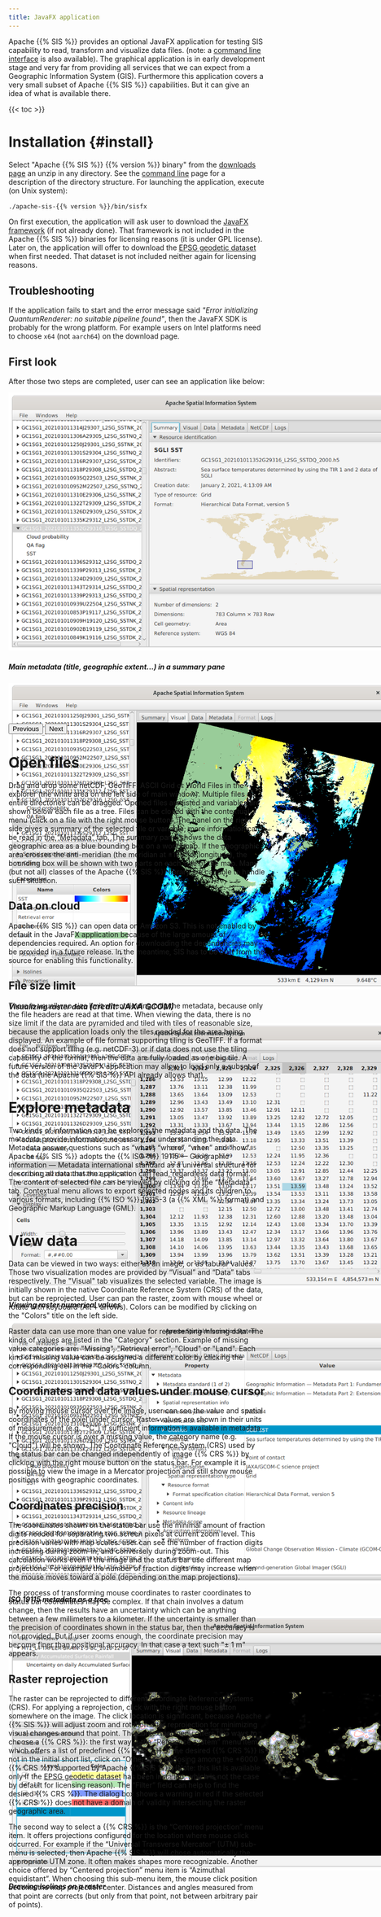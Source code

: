 ```yaml
---
title: JavaFX application
---
```


Apache {{% SIS %}} provides an optional JavaFX application for testing SIS capability to read,
transform and visualize data files.
(note: a [command line interface](command-line.html) is also available).
The graphical application is in early development stage and very far from providing
all services that we can expect from a Geographic Information System (GIS).
Furthermore this application covers a very small subset of Apache {{% SIS %}} capabilities.
But it can give an idea of what is available there.

{{< toc >}}

# Installation    {#install}

Select "Apache {{% SIS %}} {{% version %}} binary" from the [downloads page](downloads.html) an unzip in any directory.
See the [command line](command-line.html) page for a description of the directory structure.
For launching the application, execute (on Unix system):

```bash
./apache-sis-{{% version %}}/bin/sisfx
```

On first execution, the application will ask user to download the [JavaFX framework][JavaFX] (if not already done).
That framework is not included in the Apache {{% SIS %}} binaries for licensing reasons (it is under GPL license).
Later on, the application will offer to download the [EPSG geodetic dataset](epsg.html) when first needed.
That dataset is not included neither again for licensing reasons.

## Troubleshooting

If the application fails to start and the error message said _"Error initializing QuantumRenderer: no suitable pipeline found"_,
then the JavaFX SDK is probably for the wrong platform.
For example users on Intel platforms need to choose `x64` (not `aarch64`) on the download page.

## First look

After those two steps are completed, user can see an application like below:

<div id="carousel" class="carousel slide" data-bs-ride="carousel">
  <div class="carousel-inner" style="width:983.25px; height:650px">
    <div class="carousel-item active">
      <img style="width:795.75px; height:507px" src="images/application/Summary.png" class="d-block">
      <div class="carousel-caption d-none d-md-block">
        <h5>Main metadata (title, geographic extent…) in a summary pane</h5>
      </div>
    </div>
    <div class="carousel-item">
      <img style="width:747px; height:603px" src="images/application/Visual.png" class="d-block">
      <div class="carousel-caption d-none d-md-block">
        <h5>Visualizing raster data <span style="font-size:medium">(credit: JAXA GCOM)</span></h5>
      </div>
    </div>
    <div class="carousel-item">
      <img style="width:750.75px; height:522px" src="images/application/Data.png" class="d-block">
      <div class="carousel-caption d-none d-md-block">
        <h5>Viewing raster numerical values</h5>
      </div>
    </div>
    <div class="carousel-item">
      <img style="width:795.75px; height:516.75px" src="images/application/Metadata.png" class="d-block">
      <div class="carousel-caption d-none d-md-block">
        <h5>ISO 19115 metadata as a tree</h5>
      </div>
    </div>
    <div class="carousel-item">
      <img style="width:983.25px; height:500.25px" src="images/application/Isolines.png" class="d-block">
      <div class="carousel-caption d-none d-md-block">
        <h5>Drawing isolines on a raster</h5>
      </div>
    </div>
  </div>
  <button class="carousel-control-prev" type="button" data-bs-target="#carousel" data-bs-slide="prev">
    <span class="carousel-control-prev-icon" aria-hidden="true"></span>
    <span class="visually-hidden">Previous</span>
  </button>
  <button class="carousel-control-next" type="button" data-bs-target="#carousel" data-bs-slide="next">
    <span class="carousel-control-next-icon" aria-hidden="true"></span>
    <span class="visually-hidden">Next</span>
  </button>
</div>


# Open files

Drag and drop some netCDF, GeoTIFF, ASCII Grid or World Files in the explorer
(the white area on the left side of main window).
Multiple files or entire directories can be dragged.
Opened files are listed and variables are shown below each file as a tree.
Files can be closed with the contextual menu (click on a file with the right mouse button).
The panel on the right side gives a summary of the selected file or variable;
more information can be read in the “Metadata” tab.
The summary panel shows the data geographic area as a blue bounding box on a world map.
If the geographic area crosses the anti-meridian (the meridian at ±180° of longitude),
the bounding box will be shown with two parts on each side of the map.
Many (but not all) classes of the Apache {{% SIS %}} library are capable to handle such situation.

## Data on cloud

Apache {{% SIS %}} can open data on Amazon S3.
This is not enabled by default in the JavaFX application because of the large amount of dependencies required.
An option for downloading the dependencies may be provided in a future release.
In the meantime, SIS has to be built from the source for enabling this functionality.

## File size limit

There is usually no size limit when viewing only the metadata, because only the file headers are read at that time.
When viewing the data, there is no size limit if the data are pyramided and tiled with tiles of reasonable size,
because the application loads only the tiles needed for the area being displayed.
An example of file format supporting tiling is GeoTIFF.
If a format does not support tiling (e.g. netCDF-3) or if data does not use the tiling capability of the format,
then the data are fully loaded as one big tile.
A future version of the JavaFX application may allow to load only a subset of the data
(the Apache {{% SIS %}} API already allows that).


# Explore metadata

Two kinds of information can be explored: the metadata and the data.
The metadata provide information necessary for understanding the data.
Metadata answer questions such as “what”, “where”, “when” and “how”.
Apache {{% SIS %}} adopts the {{% ISO %}} 19115 — Geographic information — Metadata international standard
as a universal structure for describing all data that the application can read, regardless data format.
The content of selected file can be viewed by clicking on the “Metadata” tab.
Contextual menu allows to export selected nodes and its children to various formats,
including {{% ISO %}} 19115-3 (a {{% XML %}} format) and Geographic Markup Language (GML).


# View data

Data can be viewed in two ways: either as an image, or as tabular values.
Those two visualization modes are provided by “Visual” and “Data” tabs respectively.
The "Visual" tab visualizes the selected variable.
The image is initially shown in the native Coordinate Reference System (CRS) of the data, but can be reprojected.
User can pan the raster, zoom with mouse wheel or rotate with keyboard (Alt + arrows).
Colors can be modified by clicking on the "Colors" title on the left side.

Raster data can use more than one value for representing missing data.
The kinds of values are listed in the "Category" section.
Example of missing value categories are: "Missing", "Retrieval error", "Cloud" or "Land".
Each kind of missing value can be assigned a different color by clicking the corresponding cell in the "Colors" column.

## Coordinates and data values under mouse cursor

By moving mouse cursor over the image, user can see the value and spatial coordinates of the pixel under cursor.
Raster values are shown in their units of measurement (e.g. "°C") if sufficient information is available in metadata.
If the mouse cursor is over a missing value, the category name (e.g. "Cloud") will be shown.
The Coordinate Reference System (CRS) used by the status bar can be changed independently of image {{% CRS %}}
by clicking with the right mouse button on the status bar.
For example it is possible to view the image in a Mercator projection
and still show mouse positions with geographic coordinates.

## Coordinates precision

The coordinates shown on the status bar use the minimal amount of fraction digits
needed for separating two screen pixels at current zoom level.
This precision varies with map scales:
user can see the number of fraction digits increasing during zoom-in, and conversely during zoom-out.
This calculation works even if the image and the status bar use different map projections.
For example the number of fraction digits may increase when the mouse moves toward a pole
(depending on the map projections).

The process of transforming mouse coordinates to raster coordinates to status bar coordinates may be complex.
If that chain involves a datum change, then the results have an uncertainty
which can be anything between a few millimeters to a kilometer.
If the uncertainty is smaller than the precision of coordinates shown in the status bar,
then the accuracy is not provided.
But if user zooms enough, the coordinate precision may become finer than positional accuracy.
In that case a text such "± 1 m" appears.

## Raster reprojection

The raster can be reprojected to different Coordinate Reference Systems (CRS).
For applying a reprojection, click with the right mouse button somewhere on the image.
The click location is significant, because Apache {{% SIS %}} will adjust zoom and rotation
after reprojection for minimizing visual changes around that point.
The contextual menu offers two ways to choose a {{% CRS %}}:
the first way is the “Reference system” menu item, which offers a list of predefined {{% CRS %}}.
If the desired {{% CRS %}} is not in the initial short list,
click on “Others” for choosing among the +6000 {{% CRS %}} supported by Apache {{% SIS %}}.
(Note: this list is available only if the [EPSG geodetic dataset](epsg.html) has been installed,
which is not the case by default for licensing reason).
The “Filter” field can help to find the desired {{% CRS %}}.
The dialog box shows a warning in red if the selected {{% CRS %}}
does not have a domain of validity intersecting the raster geographic area.

The second way to select a {{% CRS %}} is the “Centered projection” menu item.
It offers projections configured for the location where mouse click occurred.
For example if the “Universal Transverse Mercator” (UTM) sub-menu is selected,
then Apache {{% SIS %}} will chose automatically the appropriate UTM zone.
It often makes shapes more recognizable.
Another choice offered by “Centered projection” menu item is “Azimuthal equidistant”.
When choosing this sub-menu item, the mouse click position become the map projection center.
Distances and angles measured from that point are corrects
(but only from that point, not between arbitrary pair of points).


[JavaFX]: https://openjfx.io/
